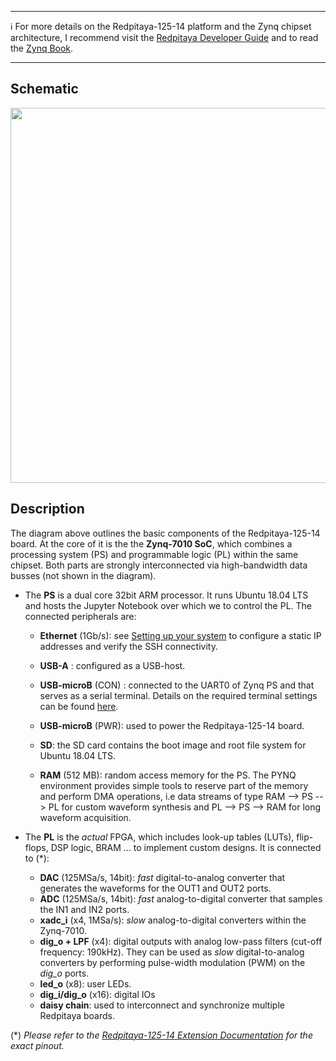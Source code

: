 ***

:information_source: For more details on the Redpitaya-125-14 platform and the Zynq chipset architecture, I recommend visit the [Redpitaya Developer Guide](https://redpitaya.readthedocs.io/en/latest/developerGuide/devGuideTop.html) and to read the [Zynq Book](http://www.zynqbook.com/).

***
## Schematic

<img src="https://github.com/dspsandbox/FPGA-Notes-for-Scientists/blob/main/doc/Zynq-architecture-&-Redpitaya-125-14/Redpitaya.png" width="600"/>

## Description
The diagram above outlines the basic components of the Redpitaya-125-14 board. At the core of it is the the **Zynq-7010 SoC**, which combines a processing system (PS) and programmable logic (PL) within the same chipset. Both parts are strongly interconnected via high-bandwidth data busses (not shown in the diagram). 
* The **PS** is a dual core 32bit ARM processor. It runs Ubuntu 18.04 LTS and hosts the Jupyter Notebook over which we to control the PL. The connected peripherals are: 
    * **Ethernet** (1Gb/s): see [Setting up your system](Setting-up-your-system) to configure a static IP addresses and verify the SSH connectivity.

    * **USB-A** : configured as a USB-host. 

    * **USB-microB** (CON) : connected to the UART0 of Zynq PS and that serves as a serial terminal. Details on the required terminal settings can be found [here](https://pynq.readthedocs.io/en/v2.0/getting_started.html#opening-a-usb-serial-terminal).

    * **USB-microB** (PWR): used to power the Redpitaya-125-14 board.

    * **SD**: the SD card contains the boot image and root file system for Ubuntu 18.04 LTS.

    * **RAM** (512 MB): random access memory for the PS. The PYNQ environment provides simple tools to reserve part of the memory and perform DMA operations, i.e data streams of type RAM --> PS --> PL for custom waveform synthesis and PL --> PS --> RAM for long waveform acquisition. 

* The **PL** is the *actual* FPGA, which includes look-up tables (LUTs), flip-flops, DSP logic, BRAM ... to implement custom designs. It is connected to (*): 

    * **DAC** (125MSa/s, 14bit):  *fast* digital-to-analog converter that generates the waveforms for the OUT1 and OUT2 ports.
    * **ADC** (125MSa/s, 14bit): *fast* analog-to-digital converter that samples the IN1 and IN2 ports.
    * **xadc_i** (x4, 1MSa/s): *slow* analog-to-digital converters within the Zynq-7010.
    * **dig_o + LPF** (x4): digital outputs with analog low-pass filters (cut-off frequency: 190kHz). They can be used as *slow* digital-to-analog converters by performing pulse-width modulation (PWM) on the *dig_o* ports. 
   * **led_o** (x8): user LEDs.
   * **dig_i/dig_o** (x16): digital IOs
   * **daisy chain**: used to interconnect and synchronize multiple Redpitaya boards. 



(*) *Please refer to the [Redpitaya-125-14 Extension Documentation]( https://redpitaya.readthedocs.io/en/latest/developerGuide/hardware/125-14/extent.html) for the exact pinout.* 




